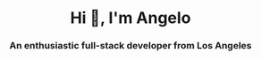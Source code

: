 <h1 align="center">Hi 👋, I'm Angelo</h1>
<h3 align="center">An enthusiastic full-stack developer from Los Angeles</h3>
